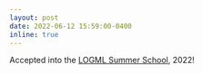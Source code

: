 ```yaml
---
layout: post
date: 2022-06-12 15:59:00-0400
inline: true
---
```


Accepted into the [LOGML Summer School](logml.ai), 2022!